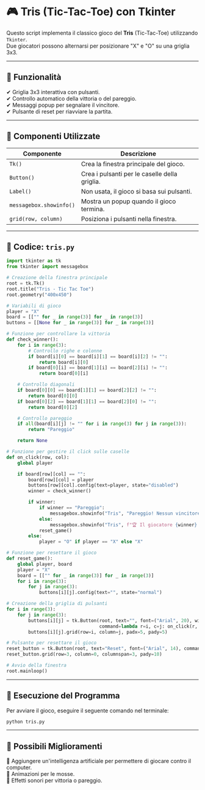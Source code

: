 # 🎮 Tris (Tic-Tac-Toe) con Tkinter

Questo script implementa il classico gioco del **Tris** (Tic-Tac-Toe) utilizzando `Tkinter`.  
Due giocatori possono alternarsi per posizionare "X" e "O" su una griglia 3x3.

---

## 📌 Funzionalità
✔ Griglia 3x3 interattiva con pulsanti.  
✔ Controllo automatico della vittoria o del pareggio.  
✔ Messaggi popup per segnalare il vincitore.  
✔ Pulsante di reset per riavviare la partita.

---

## 🔹 **Componenti Utilizzate**
| Componente | Descrizione |
|------------|------------|
| `Tk()` | Crea la finestra principale del gioco. |
| `Button()` | Crea i pulsanti per le caselle della griglia. |
| `Label()` | Non usata, il gioco si basa sui pulsanti. |
| `messagebox.showinfo()` | Mostra un popup quando il gioco termina. |
| `grid(row, column)` | Posiziona i pulsanti nella finestra. |

---

## 🔹 **Codice: `tris.py`**
```python
import tkinter as tk
from tkinter import messagebox

# Creazione della finestra principale
root = tk.Tk()
root.title("Tris - Tic Tac Toe")
root.geometry("400x450")

# Variabili di gioco
player = "X"
board = [["" for _ in range(3)] for _ in range(3)]
buttons = [[None for _ in range(3)] for _ in range(3)]

# Funzione per controllare la vittoria
def check_winner():
    for i in range(3):
        # Controllo righe e colonne
        if board[i][0] == board[i][1] == board[i][2] != "":
            return board[i][0]
        if board[0][i] == board[1][i] == board[2][i] != "":
            return board[0][i]

    # Controllo diagonali
    if board[0][0] == board[1][1] == board[2][2] != "":
        return board[0][0]
    if board[0][2] == board[1][1] == board[2][0] != "":
        return board[0][2]

    # Controllo pareggio
    if all(board[i][j] != "" for i in range(3) for j in range(3)):
        return "Pareggio"

    return None

# Funzione per gestire il click sulle caselle
def on_click(row, col):
    global player

    if board[row][col] == "":
        board[row][col] = player
        buttons[row][col].config(text=player, state="disabled")
        winner = check_winner()

        if winner:
            if winner == "Pareggio":
                messagebox.showinfo("Tris", "Pareggio! Nessun vincitore.")
            else:
                messagebox.showinfo("Tris", f"🏆 Il giocatore {winner} ha vinto!")
            reset_game()
        else:
            player = "O" if player == "X" else "X"

# Funzione per resettare il gioco
def reset_game():
    global player, board
    player = "X"
    board = [["" for _ in range(3)] for _ in range(3)]
    for i in range(3):
        for j in range(3):
            buttons[i][j].config(text="", state="normal")

# Creazione della griglia di pulsanti
for i in range(3):
    for j in range(3):
        buttons[i][j] = tk.Button(root, text="", font=("Arial", 20), width=5, height=2,
                                  command=lambda r=i, c=j: on_click(r, c))
        buttons[i][j].grid(row=i, column=j, padx=5, pady=5)

# Pulsante per resettare il gioco
reset_button = tk.Button(root, text="Reset", font=("Arial", 14), command=reset_game)
reset_button.grid(row=3, column=0, columnspan=3, pady=10)

# Avvio della finestra
root.mainloop()
```

---

## 🚀 Esecuzione del Programma
Per avviare il gioco, eseguire il seguente comando nel terminale:
```bash
python tris.py
```

---

## 📌 Possibili Miglioramenti
🔹 Aggiungere un'intelligenza artificiale per permettere di giocare contro il computer.  
🔹 Animazioni per le mosse.  
🔹 Effetti sonori per vittoria o pareggio.